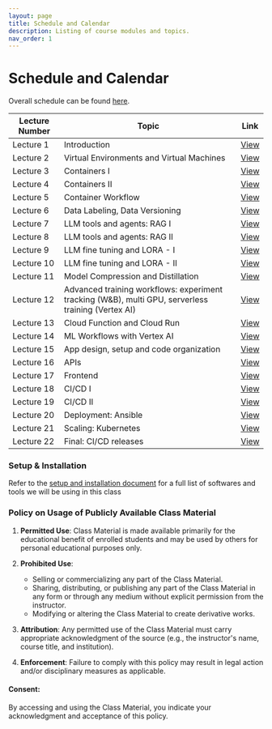 ```yaml
---
layout: page
title: Schedule and Calendar
description: Listing of course modules and topics.
nav_order: 1
---
```


# Schedule and Calendar

Overall schedule can be found [here](https://docs.google.com/spreadsheets/d/e/2PACX-1vTbcn25ZbO8Q7hTe2gAPcAgkdBVWhzjll5WEN3nzQarXCDZl5Ujg-KdF_Lf2WW32w/pubhtml?gid=1824717664&single=true).
 <!-- and calendar [here](/assets/images/AC215Schedule.svg). -->
<!-- ... existing code ... -->

| Lecture Number | Topic | Link |
| -------------- | ----- | ---- |
| Lecture 1 | Introduction | [View](https://drive.google.com/file/d/1A3rBefwwdzMtcGhD62haK87ZvHBxXjCl/view?usp=drivesdk) |
| Lecture 2 | Virtual Environments and Virtual Machines | [View](../assets/lectures/lecture2/L02_virtual_machines_virtual_environments.pdf) |
| Lecture 3 | Containers I | [View](../assets/lectures/lecture3/L03_containers_part1.pdf) |
| Lecture 4 | Containers II | [View](../assets/lectures/lecture4/L04_containers_part2.pdf) |
| Lecture 5 | Container Workflow | [View](../assets/lectures/lecture5/L05_container_workflow.pdf) |
| Lecture 6 | Data Labeling, Data Versioning | [View](../assets/lectures/lecture6/L06_data_labeling_data_version.pdf) |
| Lecture 7 | LLM tools and agents: RAG I | [View](../assets/lectures/lecture7/L07-LLM1.pdf) |
| Lecture 8 | LLM tools and agents: RAG II | [View](../assets/lectures/lecture8/L08-LLM2.pdf) |
| Lecture 9 | LLM fine tuning and LORA - I | [View](../assets/lectures/lecture9/L09-FineTuning.pdf) |
| Lecture 10 | LLM fine tuning and LORA - II | [View](../assets/lectures/lecture9/L09-FineTuning.pdf) |
| Lecture 11 | Model Compression and Distillation | [View](../assets/lectures/lecture11/L11_compression_techniques.pdf) |
| Lecture 12 | Advanced training workflows: experiment tracking (W&B), multi GPU, serverless training (Vertex AI) | [View](../assets/lectures/lecture12/L12_advanced_training.pdf) |
| Lecture 13 | Cloud Function and Cloud Run | [View](../assets/lectures/lecture13/L13_ml_cloud_function_cloud_run.pdf) |
| Lecture 14 | ML Workflows with Vertex AI | [View](../assets/lectures/lecture15/L15_vertex_ai_ml_workflow_management.pdf) |
| Lecture 15 | App design, setup and code organization | [View](../assets/lectures/lecture18/L18_app_development_implement.pdf) |
| Lecture 16 | APIs | [View](../assets/lectures/lecture18/L18_app_development_implement.pdf) |
| Lecture 17 | Frontend | [View](../assets/lectures/lecture18/L18_app_development_implement.pdf) |
| Lecture 18 | CI/CD I | [View](../assets/lectures/lecture16/L16_ContinuousIntegration.pdf) |
| Lecture 19 | CI/CD II | [View](../assets/lectures/lecture16/L16_ContinuousIntegration.pdf) |
| Lecture 20 | Deployment: Ansible | [View](../assets/lectures/lecture19/L19_ansible_operations.pdf) |
| Lecture 21 | Scaling: Kubernetes | [View](../assets/lectures/lecture20/L20_kubernetes_operations_scaling.pdf) |
| Lecture 22 | Final: CI/CD releases | [View](../assets/lectures/lecture21/L21_operations_automation.pdf) |

<!-- ... existing code ... -->
 <!-- [Lecture 1: Introduction](https://drive.google.com/file/d/1A3rBefwwdzMtcGhD62haK87ZvHBxXjCl/view?usp=drivesdk)  

[Lecture 2: Virtual Enviroments and Virtual Machines](../assets/lectures/lecture2/L02_virtual_machines_virtual_environments.pdf) 

[Lecture 3: Containers I](../assets/lectures/lecture3/L03_containers_part1.pdf)
    
[Lecture 4: Containers II](../assets/lectures/lecture4/L04_containers_part2.pdf) &nbsp; 
  
[Lecture 5: Container Workflow](../assets/lectures/lecture5/L05_container_workflow.pdf)

[Lecture 6: Data Labeling, Data Versioning](../assets/lectures/lecture6/L06_data_labeling_data_version.pdf)

[Lecture 7: LLM tools and agents: RAG I](../assets/lectures/lecture7/L07-LLM1.pdf)

[Lecture 8: LLM tools and agents: RAG II](../assets/lectures/lecture8/L08-LLM2.pdf)  

[Lecture 9: LLM fine tuning and LORA - I](../assets/lectures/lecture9/L09-FineTuning.pdf)

 
[Lecture 10: LLM fine tuning and LORA - II](../assets/lectures/lecture9/L09-FineTuning.pdf)

 
[Lecture 11: Model Compression and Distillation](../assets/lectures/lecture11/L11_compression_techniques.pdf)

[Lecture 12: Advanced training workflows: experiment tracking (W&B), multi GPU, serverless training (Vertex AI)](../assets/lectures/lecture12/L12_advanced_training.pdf)

[Lecture 13: Cloud Function and Cloud Run](../assets/lectures/lecture13/L13_ml_cloud_function_cloud_run.pdf)


[Lecture 14: ML Workflows with Vertex AI](../assets/lectures/lecture15/L15_vertex_ai_ml_workflow_management.pdf)

[Lecture 15: App design, setup and code organization ](../assets/lectures/lecture18/L18_app_development_implement.pdf)

[Lecture 16: APIs](../assets/lectures/lecture18/L18_app_development_implement.pdf)

[Lecture 17: Frontend](../assets/lectures/lecture18/L18_app_development_implement.pdf)

[Lecture 18: CI/CD I](../assets/lectures/lecture16/L16_ContinuousIntegration.pdf)

[Lecture 19: CI/CD I](../assets/lectures/lecture16/L16_ContinuousIntegration.pdf)
 
[Lecture 20: Deployment: Ansible ](../assets/lectures/lecture19/L19_ansible_operations.pdf)

[Lecture 21: Scaling: Kubernetes](../assets/lectures/lecture20/L20_kubernetes_operations_scaling.pdf)

[Lecture 22: Final: CI/CD releases](../assets/lectures/lecture21/L21_operations_automation.pdf) -->


<!-- {% for module in site.modules %}
{{ module }}
{% endfor %} -->

### Setup & Installation

Refer to the [setup and installation document](https://docs.google.com/document/d/1ixys_vzy5msA1oqRc3-YDKxt-nhSSSv3at1z0qQk8-I/edit?usp=sharing) for a full list of softwares and tools we will be using in this class

### Policy on Usage of Publicly Available Class Material

1. **Permitted Use**: Class Material is made available primarily for the educational benefit of enrolled students and may be used by others for personal educational purposes only.

2. **Prohibited Use**: 
   - Selling or commercializing any part of the Class Material.
   - Sharing, distributing, or publishing any part of the Class Material in any form or through any medium without explicit permission from the instructor.
   - Modifying or altering the Class Material to create derivative works.

3. **Attribution**: Any permitted use of the Class Material must carry appropriate acknowledgment of the source (e.g., the instructor's name, course title, and institution).

4. **Enforcement**: Failure to comply with this policy may result in legal action and/or disciplinary measures as applicable.

#### Consent:

By accessing and using the Class Material, you indicate your acknowledgment and acceptance of this policy.


